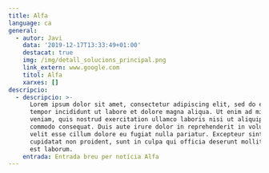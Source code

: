 ```yaml
---
title: Alfa
language: ca
general:
  - autor: Javi
    data: '2019-12-17T13:33:49+01:00'
    destacat: true
    img: /img/detall_solucions_principal.png
    link_extern: www.google.com
    titol: Alfa
    xarxes: []
descripcio:
  - descripcio: >-
      Lorem ipsum dolor sit amet, consectetur adipiscing elit, sed do eiusmod
      tempor incididunt ut labore et dolore magna aliqua. Ut enim ad minim
      veniam, quis nostrud exercitation ullamco laboris nisi ut aliquip ex ea
      commodo consequat. Duis aute irure dolor in reprehenderit in voluptate
      velit esse cillum dolore eu fugiat nulla pariatur. Excepteur sint occaecat
      cupidatat non proident, sunt in culpa qui officia deserunt mollit anim id
      est laborum.
    entrada: Entrada breu per notícia Alfa
---
```


